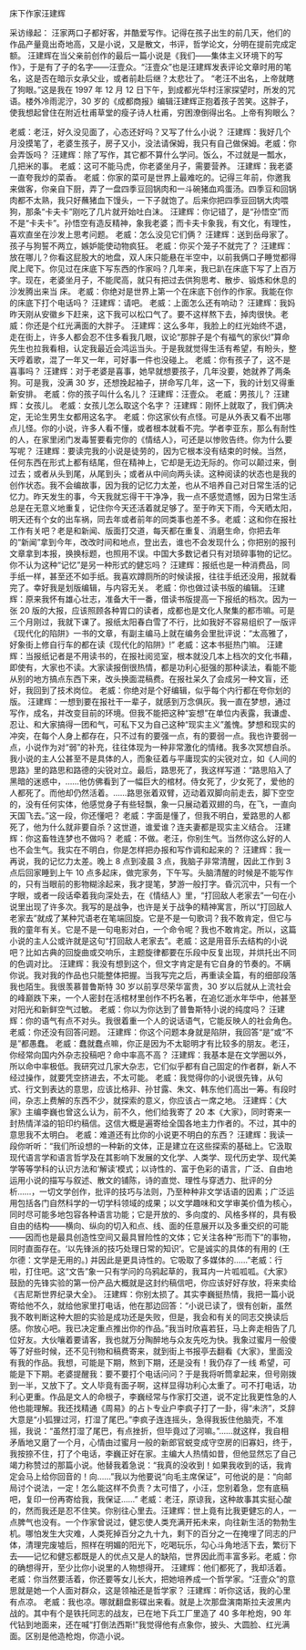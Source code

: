 ﻿床下作家汪建辉 

采访缘起： 
   汪家两口子都好客，并酷爱写作。记得在孩子出生的前几天，他们的作品产量竟出奇地高，又是小说，又是散文，书评，哲学论文，分明在提前完成定额。 
   汪建辉在当父亲前创作的最后一篇小说是《我们——集体主义环境下的写作》，于是有了子的名字——汪壹众。“汪壹众”也是汪建辉发表评论文章时用的笔名，这是否在暗示女承父业，或者前赴后继？太悲壮了。 
   “老汪不出名，上帝就瞎了狗眼。”这是我在 1997 年 12 月 12 日下午，到成都光华村汪家探望时，所发的咒语。楼外冷雨泥泞，30 岁的《成都商报》编辑汪建辉正抱着孩子苦笑。这胖子，使我想起曾住在附近杜甫草堂的瘦子诗人杜甫，穷困潦倒得出名。上帝有狗眼么？
    
   老威：老汪，好久没见面了，心态还好吗？又写了什么小说？ 
   汪建辉：我好几个月没摸笔了，老婆生孩子，房子又小，没法请保姆，我只有自己做保姆。老威：你会弄饭吗？ 
   汪建辉：除了写作，其它都不算什么学问。饭么，不过就是一瓢水，几把米的事。 
   老威：这可不能马虎，你老婆坐月子，需要营养。 
   汪建辉：我老婆一直夸我炒的菜香。 
   老威：你家的菜可是世界上最难吃的。记得三年前，你邀我来做客，你亲自下厨，弄了一盘四季豆回锅肉和一斗碗猪血鸡蛋汤。四季豆和回锅肉都不太熟，我只好蘸猪血下馒头，一下子就饱了。后来你把四季豆回锅大肉喂狗，那条“卡夫卡”刚吃了几片就开始吐白沫。
   汪建辉：你记错了，是“孙悟空”而不是“卡夫卡”。孙悟空有造反精神，象我老婆；而卡夫卡象我，有文化，有理性，喜欢直坐在沙发上思考问题。 
   老威：怎么没见它们俩？ 
   汪建辉：送到岳母家了。孩子与狗誓不两立，嫉妒能使动物疯狂。 
   老威：你买个笼子不就完了？ 
   汪建辉：放在哪儿？你看这屁股大的地盘，双人床只能悬在半空中，以前我俩口子睡觉都得爬上爬下。你见过在床底下写东西的作家吗？几年来，我已趴在床底下写了上百万字。现在，老婆坐月子，不能爬高，就只有把过去供狗思考、散步、锻炼和休息的沙发腾出来当
   床。 
   老威：你绝对是世界上第一个在床底下创作的作家。我能在你的床底下打个电话吗？ 
   汪建辉：请吧。
   老威：上面怎么还有响动？ 
   汪建辉：我妈昨天刚从安徽乡下赶来，这下我可以松口气了。要不这样熬下去，掉肉很快。老威：你还是个红光满面的大胖子。 
   汪建辉：这么多年，我脸上的红光始终不退，走在街上，许多人都会忍不住多看我几眼，议论“那胖子是个有福气的家伙!”算命先生也拉我看相，认定我最近会鸿运当头。于是我就觉得生活有希望，有盼头，整天哼着歌，混了一年又一年，可好事一件也没碰上。 
   老威：你有孩子了，这不是喜事吗？ 
   汪建辉：对于老婆是喜事，她早就想要孩子，几年没要，她就养了两条狗。可是我，没满 30 岁，还想挽起袖子，拼命写几年，这一下，我的计划又得重新安排。 
   老威：你的孩子叫什么名儿？ 
   汪建辉：汪壹众。 
   老威：男孩儿？ 
   汪建辉：女孩儿。 
   老威：女孩儿怎么取这个名字？ 
   汪建辉：刚怀上就取了，我们俩决定，无论生男生女都用这名字。 
   老威：你这家伙有点怪。可是从外表又看不出哪点儿怪。你的小说，许多人看不懂，或者根本就看不完。学者李亚东，那么有耐性的人，在家里闭门发毒誓要看完你的《情结人》，可还是以惨败告终。你为什么要写呢？
   汪建辉：要读完我的小说是徒劳的，因为它根本没有结束的时候。当然，任何东西在形式上都有结尾，但在精神上，它却是无边无际的。你可以颠过来，倒过去；或者从头到尾，从尾到头；或者从中间向两头读。这种阅读的状态也是我的创作状态。我不会编故事，因为我的记忆力太差，也从不培养自己对日常生活的记忆力。昨天发生的事，今天我就忘得干干净净，我一点不感觉遗憾，因为日常生活总是在无意义地重复，记住你今天还活着就足够了。至于昨天下雨，今天晒太阳，明天还有个女的出车祸，同去年或者前年的同类事也差不多。老威：这和你在报社工作有关吧？老是和新闻、版面打交道，每天都在重复、消磨生命，你把去年的“新闻”拿到今年，改改时间和地点，登出去，谁也不会发现什么；你把别的报刊文章拿到本报，换换标题，也照用不误。中国大多数记者只有对琐碎事物的记忆。你不认为这种“记忆”是另一种形式的健忘吗？ 
   汪建辉：报纸也是一种消费品，同手纸一样，甚至还不如手纸。我喜欢蹲厕所的时候读报，往往手纸还没用，报就看完了。幸好我是划版编辑，与内容无关。 
   老威：你也做过读书版的编辑。 
   汪建辉：原来我怀有雄心壮志，准备大干一番，借读书版提高一下报纸的档次。因为一张 20 版的大报，应该照顾各种胃口的读者，成都也是文化人聚集的都市嘛。可是三个月刚过，我就下课了。报纸太阳春白雪了不行，比如我好不容易组织了一版评《现代化的陷阱》一书的文章，有副主编马上就在编务会里批评说：“太高雅了，好象街上修自行车的都在读《现代化的陷阱》!” 
   老威：这本书挺热门嘛。 
   汪建辉：当报纸记者是不用读书的，在报社阅览室，根本就没几本上档次的文化书藉，即使有，大家也不读。大家读报倒很热情，都是功利心挺强的那种读法，看能不能从别的地方搞点东西下来，改头换面混稿费。在报社呆久了会成另一种文盲，还好，我回到了技术岗位。 
   老威：你绝对是个好编辑，似乎每个内行都在夸你划的版。 
   汪建辉：一想到要在报社干一辈子，就感到万念俱灰。我一直在梦想，通过写作，成名，并改变目前的环境。但我不能把这种“妄想”在单位内表露，我谦虚、忍让、和大家搞得一团和气，可私下又为自己这种“现实主义”羞愧。梦想和现实的冲突，在每个人身上都存在，只不过有的要强一点，有的要弱一点。我也许要弱一点，小说作为对“弱”的补充，往往体现为一种非常激化的情绪。我多次冥想自杀。我小说的主人公甚至不是具体的人，而象征着与平庸现实的尖锐对立，如《人间的思路》里的路思和路德的尖锐对立。最后，路思死了，我这样写道：“路思陷入了黑暗的迷惑中，……他仿佛看到了一幅巨大的棺材。侍女死了，少女死了，爱他的人都死了。而他却仍然活着。……路思张着双臂，迈动着双脚向前走去，脚下空空的，没有任何实体，他感觉身子有些轻飘，象一只展动着双翅的鸟，在飞，一直向天国飞去。”这一段，你还懂吧？ 
   老威：字面是懂了，但我不明白，爱路思的人都死了，他为什么就非要自杀？这世道，谁爱谁？连夫妻都是现实主义结合。 
   汪建辉：你这畜牲连梦也不做吗？ 
   老威：不做。老汪，你别生气。当然你这么好的人也不会生气。我实在不明白，你是怎样把办报和写作调和起来的？ 
   汪建辉：我一再说，我的记忆力太差。晚上 8 点到凌晨 3 点，我脑子非常清醒，因此工作到 3 点后回家睡到上午 10 点多起床，做完家务，下午写。头脑清醒的时候是不能写作的，只有当眼前的影物糊涂起来，我才提笔，梦游一般打字。昏沉沉中，只有一个字眼，或者一段话牵着我向深处去，在《情结人》里，“打回敌人老家去”一句在小说里出现了许多次。我写的是战争，也许是关于战争的精神寓言，所以“打回敌人老家去”就成了某种咒语老在笔端回旋。它是不是一句歌词？我不敢肯定，但它与我的童年有关。它是不是一句电影对白，一个命令呢？我也不敢肯定。所以，这篇小说的主人公或许就是这句“打回敌人老家去”。老威：这是用音乐去结构的小说吧？比如古典的回旋曲或交响乐，主题旋律都要在乐段中反复出现，并烘托出不同的色调对比。 
   汪建辉：我没有想到这个，但文字肯定是有它自身的节奏的。不瞒你说。我对我的作品也只能整体把握。当我写完之后，再重读全篇，有的细部段落我也陌生。我很羡慕普鲁斯特 30 岁以前享尽荣华富贵，30 岁以后就从上流社会的峰巅跌下来，一个人密封在活棺材里创作不朽名著，在追忆逝水年华中，他甚至对阳光和新鲜空气过敏。 
   老威：你以为你达到了普鲁斯特小说的纯度吗？ 
   汪建辉：你的语气有点不对头。我很着重一个人的说话语气，它能反映人的社会角色。老威：你还没有回答问题。 
   汪建辉：你这个问题本身就是陷阱，我回答“是”或“不是”都愚蠢。 
   老威：蠢就蠢点嘛，你正是因为不太聪明才有比较多的朋友。老汪，你经常向国内外杂志投稿吧？命中率高不高？ 
   汪建辉：我基本是在文学圈以外，所以命中率极低。我研究过几家大杂志，它们似乎都有自己固定的作者群，新人不经过操作，就要凭空挤进去，不太可能。 
   老威：我觉得你的小说很先锋，从句式、行文到表达的意思，应该比格非、孙甘露、朱文、韩东他们高出一筹。有段时间，杂志上费解的东西不少，就探索的意义，你应该占一席之地。 
   汪建辉：《大家》主编李巍也曾这么认为，前不久，他们给我寄了 20 本《大家》，同时寄来一封热情洋溢的铅印约稿信。这信大概是遍寄给全国各地主力作者的。不过，其中的意思我不太明白。 
   老威：难道还有比你的小说更不明白的东西？ 
   汪建辉：我读一段你听听：“我们所设想的一种新的文体，正是建立在这些探索的基础上。它汲取现代语言学和语言哲学及在其影响下发展的文化学、人类学、现代历史学、现代美学等等学科的认识方法和‘解读’模式；以诗性的、富于色彩的语言，广泛、自由地运用小说的描写与叙述、散文的铺陈，诗的直觉、理性与穿透力、批评的分析……，一切文学创作，批评的技巧与法则，乃至种种非文学话语的因素；广泛运用包括各门自然科学的一切学科领域的成果；以文学趣味和文学审美价值为核心，同时尽可能多地包容各种语言功能；它是开放的、多向度的、风格多样的，具有极自由的结构——横向、纵向的切入和点、线、面的任意展开以及多重交织的可能——因而也是最具创造性空间又最具冒险性的文体；它关注各种“形而下”的事物，同时直面存在。‘以先锋派的技巧处理日常的知识’。它是诚实的具体的有用的 (王尔德：文学是无用的。) 并因此是更具诗性的。它吸取了多媒体的……”老威：行啦，打住吧。这“文告”象一只有学问的乌鸦起草的，我耳内一片呱呱呱。《大家》鼓励的先锋实验的第一份产品大概就是这封约稿信吧，你应该好好存放，将来卖给《吉尼斯世界纪录大全》。 
   汪建辉：你别太损了。其实李巍挺热情，我把一篇小说寄给他不久，就给他家里打电话，他在那边回答：“小说已读了，很有创新，虽然我不敢判断这种大胆的实验是成功还是失败，但是，我会和有关的同志交换读后感。你放心吧。我已决定重点推出你的作品。”我当时欣喜若狂，马上奔走相告了几位好友。大伙嚷着要请客，我也就万分陶醉地与众友先吃为快。我象过蜜月一般傻等了好些时候，还不见刊物和稿费寄来，就到街上书报亭去翻看《大家》，里面没有我的作品。我想，可能是下期，熬到下期，还是没有！我仍存了一线 希望，可能是下下期。老婆提醒我：要不要打个电话问问？于是我将听筒拿起来，但号刚拨 到一半，又放下了。文人毕竟有面子啊，这样显得功利心太重了。可不打电话，功利心更重。作品是文人的命根子，李巍经常与作家打交道，说不定比我更性急的人他也能理解。我还找精通《周易》的占卜专业户李疯子打了一卦，得“未济”，爻辞大意是“小狐狸过河，打湿了尾巴。”李疯子连连摇头，急得我扳住他脑壳，不准摇，我说：“虽然打湿了尾巴，有点挫折，但毕竟过了河嘛。”……就这样，我自相矛盾地又磨了一个月，心情由过蜜月一般的新郎官蜕变成守空房的旧寡妇，终于，我按捺不住，打了个电话，李巍正好在家。主编大人热情如昔，但他显然忘了自己竭力称赞过的那篇小说。他替我着急说：“我真的没收到！如果我收到的话，我肯定会马上给你回音的！向……”我以为他要说“向毛主席保证”，可他说的是：“向邮局讨个说法，一定！怎么能这样不负责？太可惜了，小汪，您别着急，您有底稿吧，复印一份再寄给我，我保证……” 
   老威：老汪，原谅我，这种故事其实挺心酸的，然而我还是忍不住笑。你别往心里去。汪建辉：世上竟有比我更健忘的人，一点脾气也没有。一个作家曾说过，健忘使人类充满开拓未来，向往新生活的勃勃生机。哪怕发生大灾难，人类死掉百分之九十九，剩下的百分之一在掩埋了同志的尸体，清理完废墟后，照样在明媚的阳光下，吃喝玩乐，勾心斗角地活下去，繁衍下去——记忆和健忘都既是人的优点又是人的缺陷，世界因此而丰富多彩。老威：你的确想得开，至少比你小说里的人物想得开。 
   汪建辉：他们都死了，我却活着。 
   老威：你当然要活着，你还要等女儿长大，把她培养成一个哲学家。“汪壹众”的意思就是她一个人面对群众，这是领袖还是哲学家？ 
   汪建辉：听你这话，我的心里有点凉。 
   老威：我也凉。哪就翻盘影碟出来看。就是上次那盘演南斯拉夫波黑内战的。其中有个是铁托同志的战友，已在地下兵工厂里造了 40 多年枪炮，90 年代钻到地面来，还在喊“打倒法西斯!”我觉得他有点象你，披头、大圆脸、红光满面。区别是他造枪炮，你造小说。
